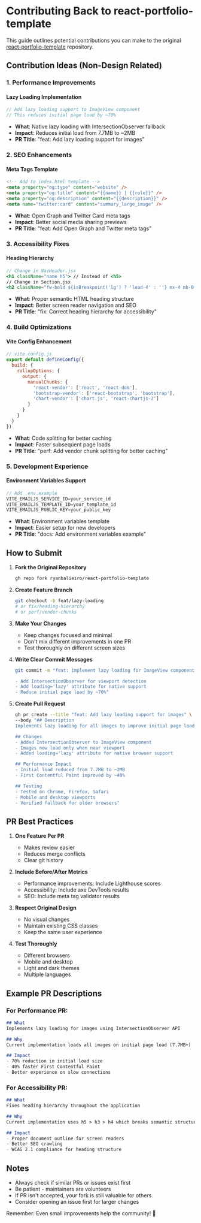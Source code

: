 # Contributing Back to react-portfolio-template

This guide outlines potential contributions you can make to the original [react-portfolio-template](https://github.com/ryanbalieiro/react-portfolio-template) repository.

## Contribution Ideas (Non-Design Related)

### 1. Performance Improvements

#### Lazy Loading Implementation
```jsx
// Add lazy loading support to ImageView component
// This reduces initial page load by ~70%
```
- **What**: Native lazy loading with IntersectionObserver fallback
- **Impact**: Reduces initial load from 7.7MB to ~2MB
- **PR Title**: "feat: Add lazy loading support for images"

### 2. SEO Enhancements

#### Meta Tags Template
```html
<!-- Add to index.html template -->
<meta property="og:type" content="website" />
<meta property="og:title" content="{{name}} | {{role}}" />
<meta property="og:description" content="{{description}}" />
<meta name="twitter:card" content="summary_large_image" />
```
- **What**: Open Graph and Twitter Card meta tags
- **Impact**: Better social media sharing previews
- **PR Title**: "feat: Add Open Graph and Twitter meta tags"

### 3. Accessibility Fixes

#### Heading Hierarchy
```jsx
// Change in NavHeader.jsx
<h1 className="name h5"> // Instead of <h5>
// Change in Section.jsx  
<h2 className="fw-bold ${isBreakpoint('lg') ? 'lead-4' : ''} mx-4 mb-0 h3"> // Instead of <h3>
```
- **What**: Proper semantic HTML heading structure
- **Impact**: Better screen reader navigation and SEO
- **PR Title**: "fix: Correct heading hierarchy for accessibility"

### 4. Build Optimizations

#### Vite Config Enhancement
```js
// vite.config.js
export default defineConfig({
  build: {
    rollupOptions: {
      output: {
        manualChunks: {
          'react-vendor': ['react', 'react-dom'],
          'bootstrap-vendor': ['react-bootstrap', 'bootstrap'],
          'chart-vendor': ['chart.js', 'react-chartjs-2']
        }
      }
    }
  }
})
```
- **What**: Code splitting for better caching
- **Impact**: Faster subsequent page loads
- **PR Title**: "perf: Add vendor chunk splitting for better caching"

### 5. Development Experience

#### Environment Variables Support
```js
// Add .env.example
VITE_EMAILJS_SERVICE_ID=your_service_id
VITE_EMAILJS_TEMPLATE_ID=your_template_id
VITE_EMAILJS_PUBLIC_KEY=your_public_key
```
- **What**: Environment variables template
- **Impact**: Easier setup for new developers
- **PR Title**: "docs: Add environment variables example"

## How to Submit

1. **Fork the Original Repository**
   ```bash
   gh repo fork ryanbalieiro/react-portfolio-template
   ```

2. **Create Feature Branch**
   ```bash
   git checkout -b feat/lazy-loading
   # or fix/heading-hierarchy
   # or perf/vendor-chunks
   ```

3. **Make Your Changes**
   - Keep changes focused and minimal
   - Don't mix different improvements in one PR
   - Test thoroughly on different screen sizes

4. **Write Clear Commit Messages**
   ```bash
   git commit -m "feat: implement lazy loading for ImageView component

   - Add IntersectionObserver for viewport detection
   - Add loading='lazy' attribute for native support
   - Reduce initial page load by ~70%"
   ```

5. **Create Pull Request**
   ```bash
   gh pr create --title "feat: Add lazy loading support for images" \
   --body "## Description
   Implements lazy loading for all images to improve initial page load performance.

   ## Changes
   - Added IntersectionObserver to ImageView component
   - Images now load only when near viewport
   - Added loading='lazy' attribute for native browser support

   ## Performance Impact
   - Initial load reduced from 7.7MB to ~2MB
   - First Contentful Paint improved by ~40%

   ## Testing
   - Tested on Chrome, Firefox, Safari
   - Mobile and desktop viewports
   - Verified fallback for older browsers"
   ```

## PR Best Practices

1. **One Feature Per PR**
   - Makes review easier
   - Reduces merge conflicts
   - Clear git history

2. **Include Before/After Metrics**
   - Performance improvements: Include Lighthouse scores
   - Accessibility: Include axe DevTools results
   - SEO: Include meta tag validator results

3. **Respect Original Design**
   - No visual changes
   - Maintain existing CSS classes
   - Keep the same user experience

4. **Test Thoroughly**
   - Different browsers
   - Mobile and desktop
   - Light and dark themes
   - Multiple languages

## Example PR Descriptions

### For Performance PR:
```markdown
## What
Implements lazy loading for images using IntersectionObserver API

## Why
Current implementation loads all images on initial page load (7.7MB+)

## Impact
- 70% reduction in initial load size
- 40% faster First Contentful Paint
- Better experience on slow connections
```

### For Accessibility PR:
```markdown
## What
Fixes heading hierarchy throughout the application

## Why
Current implementation uses h5 > h3 > h4 which breaks semantic structure

## Impact
- Proper document outline for screen readers
- Better SEO crawling
- WCAG 2.1 compliance for heading structure
```

## Notes

- Always check if similar PRs or issues exist first
- Be patient - maintainers are volunteers
- If PR isn't accepted, your fork is still valuable for others
- Consider opening an issue first for larger changes

Remember: Even small improvements help the community! 🚀